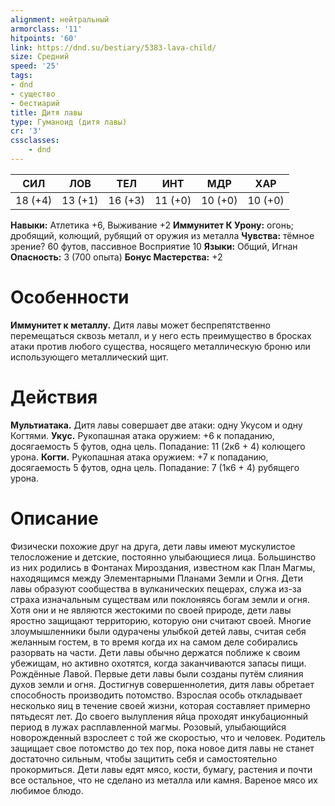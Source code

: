 ```yaml
---
alignment: нейтральный
armorclass: '11'
hitpoints: '60'
link: https://dnd.su/bestiary/5383-lava-child/
size: Средний
speed: '25'
tags:
- dnd
- существо
- бестиарий
title: Дитя лавы
type: Гуманоид (дитя лавы)
cr: '3'
cssclasses:
    - dnd
---
```



| СИЛ | ЛОВ | ТЕЛ | ИНТ | МДР | ХАР |
|---|---|---|---|---|---|
| 18 (+4) | 13 (+1) | 16 (+3) | 11 (+0) | 10 (+0) | 10 (+0) |
**Навыки:** Атлетика +6, Выживание +2
**Иммунитет К Урону:** огонь; дробящий, колющий, рубящий от оружия из металла
**Чувства:** тёмное зрение? 60 футов, пассивное Восприятие 10
**Языки:** Общий, Игнан
**Опасность:** 3 (700 опыта)
**Бонус Мастерства:** +2


# Особенности
**Иммунитет к металлу.** Дитя лавы может беспрепятственно перемещаться сквозь металл, и у него есть преимущество в бросках атаки против любого существа, носящего металлическую броню или использующего металлический щит.


# Действия
**Мультиатака.** Дитя лавы совершает две атаки: одну Укусом и одну Когтями.
**Укус.** Рукопашная атака оружием: +6 к попаданию, досягаемость 5 футов, одна цель. Попадание: 11 (2к6 + 4) колющего урона.
**Когти.** Рукопашная атака оружием: +7 к попаданию, досягаемость 5 футов, одна цель. Попадание: 7 (1к6 + 4) рубящего урона.


# Описание
Физически похожие друг на друга, дети лавы имеют мускулистое телосложение и детские, постоянно улыбающиеся лица. Большинство из них родились в Фонтанах Мироздания, известном как План Магмы, находящимся между Элементарными Планами Земли и Огня. Дети лавы образуют сообщества в вулканических пещерах, служа из-за страха изначальным существам или поклоняясь богам земли и огня. Хотя они и не являются жестокими по своей природе, дети лавы яростно защищают территорию, которую они считают своей. Многие злоумышленники были одурачены улыбкой детей лавы, считая себя желанным гостем, в то время когда их на самом деле собирались разорвать на части. Дети лавы обычно держатся поближе к своим убежищам, но активно охотятся, когда заканчиваются запасы пищи. Рождённые Лавой. Первые дети лавы были созданы путём слияния духов земли и огня. Достигнув совершеннолетия, дитя лавы обретает способность производить потомство. Взрослая особь откладывает несколько яиц в течение своей жизни, которая составляет примерно пятьдесят лет. До своего вылупления яйца проходят инкубационный период в лужах расплавленной магмы. Розовый, улыбающийся новорожденный взрослеет с той же скоростью, что и человек. Родитель защищает свое потомство до тех пор, пока новое дитя лавы не станет достаточно сильным, чтобы защитить себя и самостоятельно прокормиться. Дети лавы едят мясо, кости, бумагу, растения и почти все остальное, что не сделано из металла или камня. Вареное мясо их любимое блюдо.